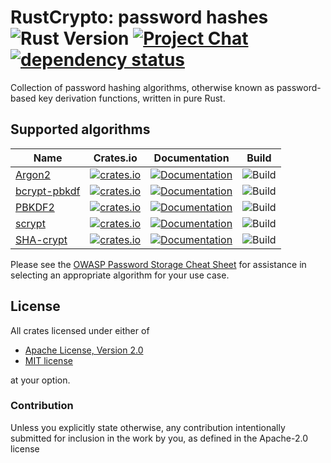 # RustCrypto: password hashes ![Rust Version][rustc-image] [![Project Chat][chat-image]][chat-link] [![dependency status][deps-image]][deps-link]

Collection of password hashing algorithms, otherwise known as password-based key
derivation functions, written in pure Rust.

## Supported algorithms

| Name      | Crates.io  | Documentation | Build |
|-----------|------------|---------------|-------|
| [Argon2](https://en.wikipedia.org/wiki/Argon2)  | [![crates.io](https://img.shields.io/crates/v/argon2.svg)](https://crates.io/crates/argon2) | [![Documentation](https://docs.rs/argon2/badge.svg)](https://docs.rs/argon2) | ![Build](https://github.com/RustCrypto/password-hashes/workflows/argon2/badge.svg?branch=master&event=push) |
| [bcrypt-pbkdf](https://flak.tedunangst.com/post/bcrypt-pbkdf) | [![crates.io](https://img.shields.io/crates/v/bcrypt-pbkdf.svg)](https://crates.io/crates/bcrypt-pbkdf) | [![Documentation](https://docs.rs/bcrypt-pbkdf/badge.svg)](https://docs.rs/bcrypt-pbkdf) | ![Build](https://github.com/RustCrypto/password-hashes/workflows/bcrypt-pbkdf/badge.svg?branch=master&event=push) |
| [PBKDF2](https://en.wikipedia.org/wiki/PBKDF2)  | [![crates.io](https://img.shields.io/crates/v/pbkdf2.svg)](https://crates.io/crates/pbkdf2) | [![Documentation](https://docs.rs/pbkdf2/badge.svg)](https://docs.rs/pbkdf2) | ![Build](https://github.com/RustCrypto/password-hashes/workflows/pbkdf2/badge.svg?branch=master&event=push) |
| [scrypt](https://en.wikipedia.org/wiki/Scrypt)  | [![crates.io](https://img.shields.io/crates/v/scrypt.svg)](https://crates.io/crates/scrypt) | [![Documentation](https://docs.rs/scrypt/badge.svg)](https://docs.rs/scrypt) | ![Build](https://github.com/RustCrypto/password-hashes/workflows/scrypt/badge.svg?branch=master&event=push) |
| [SHA-crypt](https://www.akkadia.org/drepper/SHA-crypt.txt)    | [![crates.io](https://img.shields.io/crates/v/sha-crypt.svg)](https://crates.io/crates/sha-crypt) | [![Documentation](https://docs.rs/sha-crypt/badge.svg)](https://docs.rs/sha-crypt) | ![Build](https://github.com/RustCrypto/password-hashes/workflows/sha-crypt/badge.svg?branch=master&event=push) |

Please see the [OWASP Password Storage Cheat Sheet] for assistance in selecting
an appropriate algorithm for your use case.

## License

All crates licensed under either of

 * [Apache License, Version 2.0](http://www.apache.org/licenses/LICENSE-2.0)
 * [MIT license](http://opensource.org/licenses/MIT)

at your option.

### Contribution

Unless you explicitly state otherwise, any contribution intentionally submitted
for inclusion in the work by you, as defined in the Apache-2.0 license

[//]: # (badges)

[rustc-image]: https://img.shields.io/badge/rustc-1.41+-blue.svg
[chat-image]: https://img.shields.io/badge/zulip-join_chat-blue.svg
[chat-link]: https://rustcrypto.zulipchat.com/#narrow/stream/260046-password-hashes
[deps-image]: https://deps.rs/repo/github/RustCrypto/password-hashes/status.svg
[deps-link]: https://deps.rs/repo/github/RustCrypto/password-hashes

[//]: # (general links)

[OWASP Password Storage Cheat Sheet]: https://cheatsheetseries.owasp.org/cheatsheets/Password_Storage_Cheat_Sheet.html
